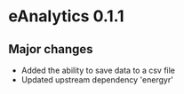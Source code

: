# eAnalytics 0.1.1

## Major changes

* Added the ability to save data to a csv file
* Updated upstream dependency 'energyr'
